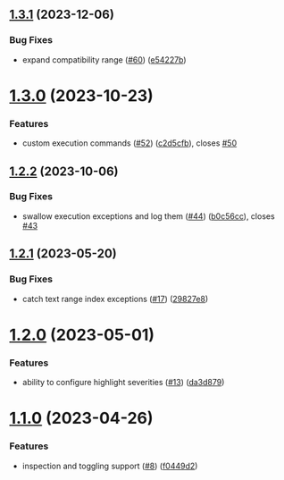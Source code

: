 ## [1.3.1](https://github.com/benmelz/haml-lint-intellij-plugin/compare/v1.3.0...v1.3.1) (2023-12-06)


### Bug Fixes

* expand compatibility range ([#60](https://github.com/benmelz/haml-lint-intellij-plugin/issues/60)) ([e54227b](https://github.com/benmelz/haml-lint-intellij-plugin/commit/e54227b6abbf19909eea8f58e12601050f3f50ca))

# [1.3.0](https://github.com/benmelz/haml-lint-intellij-plugin/compare/v1.2.2...v1.3.0) (2023-10-23)


### Features

* custom execution commands ([#52](https://github.com/benmelz/haml-lint-intellij-plugin/issues/52)) ([c2d5cfb](https://github.com/benmelz/haml-lint-intellij-plugin/commit/c2d5cfb5059fab5ce49bfd20e80588626233c302)), closes [#50](https://github.com/benmelz/haml-lint-intellij-plugin/issues/50)

## [1.2.2](https://github.com/benmelz/haml-lint-intellij-plugin/compare/v1.2.1...v1.2.2) (2023-10-06)


### Bug Fixes

* swallow execution exceptions and log them ([#44](https://github.com/benmelz/haml-lint-intellij-plugin/issues/44)) ([b0c56cc](https://github.com/benmelz/haml-lint-intellij-plugin/commit/b0c56ccd7b23c30d539d5a50031ce445942a9417)), closes [#43](https://github.com/benmelz/haml-lint-intellij-plugin/issues/43)

## [1.2.1](https://github.com/benmelz/haml-lint-intellij-plugin/compare/v1.2.0...v1.2.1) (2023-05-20)


### Bug Fixes

* catch text range index exceptions ([#17](https://github.com/benmelz/haml-lint-intellij-plugin/issues/17)) ([29827e8](https://github.com/benmelz/haml-lint-intellij-plugin/commit/29827e87a77b43e9697a607d965abe9fa694d2a5))

# [1.2.0](https://github.com/benmelz/haml-lint-intellij-plugin/compare/v1.1.0...v1.2.0) (2023-05-01)


### Features

* ability to configure highlight severities ([#13](https://github.com/benmelz/haml-lint-intellij-plugin/issues/13)) ([da3d879](https://github.com/benmelz/haml-lint-intellij-plugin/commit/da3d879f4f118b3ea336808dd099f68853c421a8))

# [1.1.0](https://github.com/benmelz/haml-lint-intellij-plugin/compare/v1.0.0...v1.1.0) (2023-04-26)


### Features

* inspection and toggling support ([#8](https://github.com/benmelz/haml-lint-intellij-plugin/issues/8)) ([f0449d2](https://github.com/benmelz/haml-lint-intellij-plugin/commit/f0449d2e5ef459f31c5ff0ddd3f414efa1ddba28))

